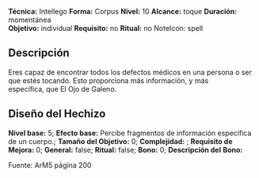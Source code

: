 
**Técnica:** Intellego
**Forma:** Corpus
**Nivel:** 10
**Alcance:** toque 
**Duración:** momentánea  
**Objetivo:** individual
**Requisito:** no
**Ritual:** no
NoteIcon: spell




## Descripción 
<p>Eres capaz de encontrar todos los defectos médicos en una persona o ser que estés tocando. Esto proporciona más información, y más específica, que El Ojo de Galeno. </p>

## Diseño del Hechizo 

**Nivel base:** 5; **Efecto base:** Percibe fragmentos de información específica de un cuerpo.;  **Tamaño del **Objetivo:**** 0; **Complejidad:** ; **Requisito de Mejora:** 0; **General:** false; **Ritual:** false; **Bono:** 0; **Descripción del** **Bono:** 

Fuente: ArM5 página 200